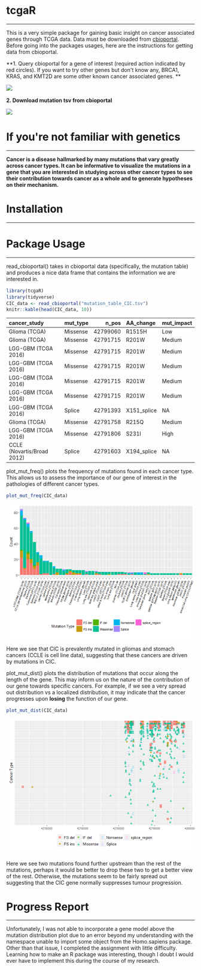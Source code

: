 
tcgaR
=====

------------------------------------------------------------------------

This is a very simple package for gaining basic insight on cancer associated genes through TCGA data. Data must be downloaded from [cbioportal](http://www.cbioportal.org/). Before going into the packages usages, here are the instructions for getting data from cbioportal.

**1. Query cbioportal for a gene of interest (required action indicated by red circles). If you want to try other genes but don't know any, BRCA1, KRAS, and KMT2D are some other known cancer associated genes. **

![](C:/Users/owner/Desktop//tcgaR/images/cbioportal_query.png)

**2. Download mutation tsv from cbioportal**

![](C:/Users/owner/Desktop//tcgaR/images/cbioportal_download.png)

If you're not familiar with genetics
====================================

------------------------------------------------------------------------

**Cancer is a disease hallmarked by many mutations that vary greatly across cancer types. It can be informative to visualize the mutations in a gene that you are interested in studying across other cancer types to see their contribution towards cancer as a whole and to generate hypotheses on their mechanism.**

Installation
============

------------------------------------------------------------------------

Package Usage
=============

------------------------------------------------------------------------

read\_cbioportal() takes in cbioportal data (specifically, the mutation table) and produces a nice data frame that contains the information we are interested in.

``` r
library(tcgaR)
library(tidyverse)
CIC_data <- read_cbioportal("mutation_table_CIC.tsv")
knitr::kable(head(CIC_data, 10))
```

| cancer\_study              | mut\_type |    n\_pos| AA\_change   | mut\_impact |
|:---------------------------|:----------|---------:|:-------------|:------------|
| Glioma (TCGA)              | Missense  |  42799060| R1515H       | Low         |
| Glioma (TCGA)              | Missense  |  42791715| R201W        | Medium      |
| LGG-GBM (TCGA 2016)        | Missense  |  42791715| R201W        | Medium      |
| LGG-GBM (TCGA 2016)        | Missense  |  42791715| R201W        | Medium      |
| LGG-GBM (TCGA 2016)        | Missense  |  42791715| R201W        | Medium      |
| LGG-GBM (TCGA 2016)        | Missense  |  42791715| R201W        | Medium      |
| LGG-GBM (TCGA 2016)        | Splice    |  42791393| X151\_splice | NA          |
| Glioma (TCGA)              | Missense  |  42791758| R215Q        | Medium      |
| LGG-GBM (TCGA 2016)        | Missense  |  42791806| S231I        | High        |
| CCLE (Novartis/Broad 2012) | Splice    |  42791603| X194\_splice | NA          |

plot\_mut\_freq() plots the frequency of mutations found in each cancer type. This allows us to assess the importance of our gene of interest in the pathologies of different cancer types.

``` r
plot_mut_freq(CIC_data)
```

![](README_files/figure-markdown_github/unnamed-chunk-3-1.png)

Here we see that CIC is prevalently mutated in gliomas and stomach cancers (CCLE is cell line data), suggesting that these cancers are driven by mutations in CIC.

plot\_mut\_dist() plots the distribution of mutations that occur along the length of the gene. This may inform us on the nature of the contribution of our gene towards specific cancers. For example, if we see a very spread out distribution vs a localized distribution, it may indicate that the cancer progresses upon **losing** the function of our gene.

``` r
plot_mut_dist(CIC_data)
```

![](README_files/figure-markdown_github/unnamed-chunk-4-1.png)

Here we see two mutations found further upstream than the rest of the mutations, perhaps it would be better to drop these two to get a better view of the rest. Otherwise, the mutations seem to be fairly spread out suggesting that the CIC gene normally suppresses tumour progression.

Progress Report
===============

------------------------------------------------------------------------

Unfortunately, I was not able to incorporate a gene model above the mutation distribution plot due to an error beyond my understanding with the namespace unable to import some object from the Homo.sapiens package. Other than that issue, I completed the assignment with little difficulty. Learning how to make an R package was interesting, though I doubt I would ever have to implement this during the course of my research.
